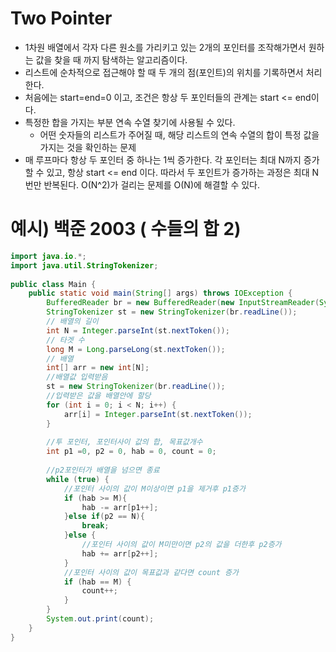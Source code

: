 # Two Pointer

- 1차원 배열에서 각자 다른 원소를 가리키고 있는 2개의 포인터를 조작해가면서 원하는 값을 찾을 때 까지 탐색하는 알고리즘이다.
- 리스트에 순차적으로 접근해야 할 때 두 개의 점(포인트)의 위치를 기록하면서 처리한다.
- 처음에는 start=end=0 이고, 조건은 항상 두 포인터들의 관계는 start <= end이다.
- 특정한 합을 가지는 부분 연속 수열 찾기에 사용될 수 있다.
  - 어떤 숫자들의 리스트가 주어질 때, 해당 리스트의 연속 수열의 합이 특정 값을 가지는 것을 확인하는 문제
- 매 루프마다 항상 두 포인터 중 하나는 1씩 증가한다. 각 포인터는 최대 N까지 증가할 수 있고, 항상 start <= end 이다. 따라서 두 포인트가 증가하는 과정은 최대 N번만 반복된다. O(N^2)가 걸리는 문제를 O(N)에 해결할 수 있다.


# 예시) 백준 2003 ( 수들의 합 2)


```Java
import java.io.*;  
import java.util.StringTokenizer;  
  
public class Main {  
    public static void main(String[] args) throws IOException {  
        BufferedReader br = new BufferedReader(new InputStreamReader(System.in));  
        StringTokenizer st = new StringTokenizer(br.readLine());  
        // 배열의 길이  
        int N = Integer.parseInt(st.nextToken());  
        // 타겟 수  
        long M = Long.parseLong(st.nextToken());  
        // 배열  
        int[] arr = new int[N];  
        //배열값 입력받음  
        st = new StringTokenizer(br.readLine());  
        //입력받은 값을 배열안에 할당  
        for (int i = 0; i < N; i++) {  
            arr[i] = Integer.parseInt(st.nextToken());  
        }  
  
        //투 포인터, 포인터사이 값의 합, 목표값개수  
        int p1 =0, p2 = 0, hab = 0, count = 0;  
  
        //p2포인터가 배열을 넘으면 종료  
        while (true) {  
            //포인터 사이의 값이 M이상이면 p1을 제거후 p1증가  
            if (hab >= M){  
                hab -= arr[p1++];  
            }else if(p2 == N){  
                break;  
            }else {  
                //포인터 사이의 값이 M미만이면 p2의 값을 더한후 p2증가  
                hab += arr[p2++];  
            }  
            //포인터 사이의 값이 목표값과 같다면 count 증가  
            if (hab == M) {  
                count++;  
            }  
        }  
        System.out.print(count);  
    }  
}
```